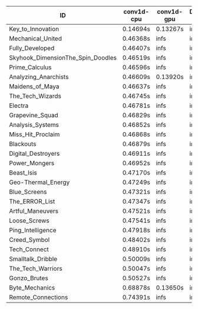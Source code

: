 |ID|conv1d-cpu|conv1d-gpu|DWSPConv2D-gpu|gemm-gpu|avg|
|-|-|-|-|-|-|
|Key_to_Innovation|0.14694s|0.13267s|infs|2.55502s|infs|
|Mechanical_United|0.46368s|infs|infs|4.46273s|infs|
|Fully_Developed|0.46407s|infs|infs|4.47216s|infs|
|Skyhook_DimensionThe_Spin_Doodles|0.46519s|infs|infs|4.45777s|infs|
|Prime_Calculus|0.46596s|infs|infs|4.48862s|infs|
|Analyzing_Anarchists|0.46609s|0.13920s|infs|4.44173s|infs|
|Maidens_of_Maya|0.46637s|infs|infs|4.47616s|infs|
|The_Tech_Wizards|0.46745s|infs|infs|4.46215s|infs|
|Electra|0.46781s|infs|infs|4.45179s|infs|
|Grapevine_Squad|0.46829s|infs|infs|4.44660s|infs|
|Analysis_Systems|0.46852s|infs|infs|4.43201s|infs|
|Miss_Hit_Proclaim|0.46868s|infs|infs|4.45950s|infs|
|Blackouts|0.46879s|infs|infs|4.44037s|infs|
|Digital_Destroyers|0.46911s|infs|infs|4.45151s|infs|
|Power_Mongers|0.46952s|infs|infs|4.58208s|infs|
|Beast_Isis|0.47170s|infs|infs|4.52842s|infs|
|Geo-Thermal_Energy|0.47249s|infs|infs|4.46148s|infs|
|Blue_Screens|0.47321s|infs|infs|4.55688s|infs|
|The_ERROR_List|0.47347s|infs|infs|4.52895s|infs|
|Artful_Maneuvers|0.47521s|infs|infs|4.52822s|infs|
|Loose_Screws|0.47541s|infs|infs|4.53430s|infs|
|Ping_Intelligence|0.47918s|infs|infs|4.75678s|infs|
|Creed_Symbol|0.48402s|infs|infs|4.42376s|infs|
|Tech_Connect|0.48910s|infs|infs|4.58403s|infs|
|Smalltalk_Dribble|0.50009s|infs|infs|4.46609s|infs|
|The_Tech_Warriors|0.50047s|infs|infs|4.46994s|infs|
|Gonzo_Brutes|0.50527s|infs|infs|4.55188s|infs|
|Byte_Mechanics|0.68878s|0.13650s|infs|4.54293s|infs|
|Remote_Connections|0.74391s|infs|infs|4.47152s|infs|
